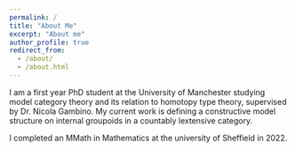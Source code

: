 ```yaml
---
permalink: /
title: "About Me"
excerpt: "About me"
author_profile: true
redirect_from: 
  - /about/
  - /about.html
---
```





I am a first year PhD student at the University of Manchester studying model category theory and its relation to homotopy type theory, supervised by Dr. Nicola Gambino.  My current work is defining a constructive model structure on internal groupoids in a countably lextensive category. 

I completed an MMath in Mathematics at the university of Sheffield in 2022.  

